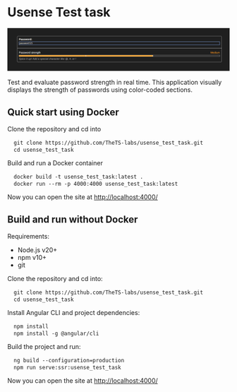 # Usense Test task

![Screenshot](./Screenshot.png)

Test and evaluate password strength in real time.
This application visually displays the strength of passwords using color-coded sections.

## Quick start using Docker

Clone the repository and cd into

```terminal
  git clone https://github.com/TheTS-labs/usense_test_task.git
  cd usense_test_task
```

Build and run a Docker container

```terminal
  docker build -t usense_test_task:latest .
  docker run --rm -p 4000:4000 usense_test_task:latest
```

Now you can open the site at <http://localhost:4000/>

## Build and run without Docker

Requirements:

- Node.js v20+
- npm v10+
- git

Clone the repository and cd into:

```terminal
  git clone https://github.com/TheTS-labs/usense_test_task.git
  cd usense_test_task
```

Install Angular CLI and project dependencies:

```terminal
  npm install
  npm install -g @angular/cli
```

Build the project and run:

```terminal
  ng build --configuration=production
  npm run serve:ssr:usense_test_task
```

Now you can open the site at <http://localhost:4000/>
